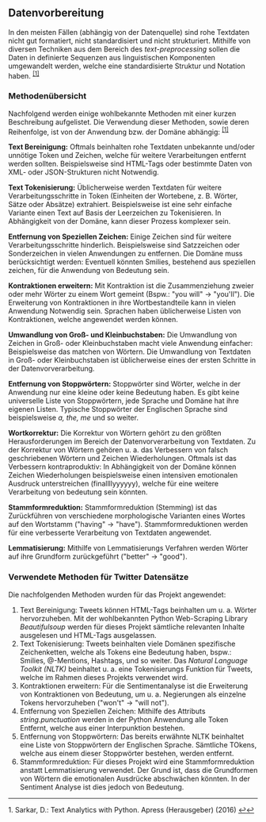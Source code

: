 ## Datenvorbereitung

In den meisten Fällen (abhängig von der Datenquelle) sind rohe Textdaten nicht gut formatiert, nicht standardisiert und nicht strukturiert.
Mithilfe  von diversen Techniken aus dem Bereich des _text-preprocessing_ sollen die Daten in definierte Sequenzen aus linguistischen Komponenten umgewandelt werden,
welche eine standardisierte Struktur und Notation haben. <sup id="fn1_1">[[1]](#fn1)

### Methodenübersicht

Nachfolgend werden einige wohlbekannte Methoden mit einer kurzen Beschreibung aufgelistet. Die Verwendung dieser Methoden, sowie deren Reihenfolge,
ist von der Anwendung bzw. der Domäne abhängig: <sup id="fn1_2">[[1]](#fn1)

**Text Bereinigung:** Oftmals beinhalten rohe Textdaten unbekannte und/oder unnötige Token und Zeichen, welche für weitere Verarbeitungen entfernt
werden sollten. Beispielsweise sind HTML-Tags oder bestimmte Daten von XML- oder JSON-Strukturen nicht Notwendig.

**Text Tokenisierung:** Üblicherweise werden Textdaten für weitere Verarbeitungsschritte in Token (Einheiten der Wortebene, z. B. Wörter, Sätze oder Absätze) extrahiert.
Beispielsweise ist eine sehr einfache Variante einen Text auf Basis der Leerzeichen zu Tokenisieren. In Abhängigkeit von der Domäne, kann dieser
Prozess komplexer sein.

**Entfernung von Speziellen Zeichen:** Einige Zeichen sind für weitere Verarbeitungsschritte hinderlich. Beispielsweise sind Satzzeichen oder
Sonderzeichen in vielen Anwendungen zu entfernen. Die Domäne muss berücksichtigt werden: Eventuell könnten Smilies, bestehend aus speziellen zeichen,
für die Anwendung von Bedeutung sein.

**Kontraktionen erweitern:** Mit Kontraktion ist die Zusammenziehung zweier oder mehr Wörter zu einem Wort gemeint (Bspw.: "you will" -> "you'll").
Die Erweiterung von Kontraktionen in ihre Wortbestandteile kann in vielen Anwendung Notwendig sein. Sprachen haben üblicherweise Listen von Kontraktionen,
welche angewendet werden können.

**Umwandlung von Groß- und Kleinbuchstaben:** Die Umwandlung von Zeichen in Groß- oder Kleinbuchstaben macht viele Anwendung einfacher: Beispielsweise
das matchen von Wörtern. Die Umwandlung von Textdaten in Groß- oder Kleinbuchstaben ist üblicherweise eines der ersten Schritte in der Datenvorverarbeitung.

**Entfernung von Stoppwörtern:** Stoppwörter sind Wörter, welche in der Anwendung nur eine kleine oder keine Bedeutung haben.
Es gibt keine universelle Liste von Stoppwörtern, jede Sprache und Domäne hat ihre eigenen Listen. Typische Stoppwörter der Englischen Sprache sind
beispielsweise _a, the, me_ und so weiter.

**Wortkorrektur:** Die Korrektur von Wörtern gehört zu den größten Herausforderungen im Bereich der Datenvorverarbeitung von Textdaten.
Zu der Korrektur von Wörtern gehören u. a. das Verbessern von falsch geschriebenen Wörtern und Zeichen Wiederholungen. Oftmals ist das Verbessern
kontraproduktiv: In Abhängigkeit von der Domäne können Zeichen Wiederholungen beispielsweise einen intensiven emotionalen Ausdruck unterstreichen (finallllyyyyyy), welche
für eine weitere Verarbeitung von bedeutung sein könnten.

**Stammformreduktion:** Stammformreduktion (Stemming) ist das Zurückführen von verschiedene morphologische Varianten eines Wortes auf den Wortstamm ("having" -> "have").
Stammformreduktionen werden für eine verbesserte Verarbeitung von Textdaten angewendet.

**Lemmatisierung:** Mithilfe von Lemmatisierungs Verfahren werden Wörter auf ihre Grundform zurückgeführt ("better" -> "good").

### Verwendete Methoden für Twitter Datensätze

Die nachfolgenden Methoden wurden für das Projekt angewendet:

1. Text Bereinigung: Tweets können HTML-Tags beinhalten um u. a. Wörter hervorzuheben. Mit der wohlbekannten Python Web-Scraping Library _Beautifulsoup_ werden für dieses Projekt
sämtliche relevanten Inhalte ausgelesen und HTML-Tags ausgelassen.
2. Text Tokenisierung: Tweets beinhalten viele Domänen spezifische Zeichenketten, welche als Tokens eine Bedeutung haben, bspw.: Smilies, @-Mentions, Hashtags, und so weiter.
Das _Natural Language Toolkit (NLTK)_ beinhaltet u. a. eine Tokenisierungs Funktion für Tweets, welche im Rahmen dieses Projekts verwendet wird.
3. Kontraktionen erweitern: Für die Sentimentanalyse ist die Erweiterung von Kontraktionen von Bedeutung, um u. a. Negierungen als einzelne Tokens 
hervorzuheben ("won't" -> "will not").
4. Entfernung von Speziellen Zeichen: Mithilfe des Attributs _string.punctuation_ werden in der Python Anwendung alle Token Entfernt, welche aus
einer Interpunktion bestehen.
5. Entfernung von Stoppwörtern: Das bereits erwähnte NLTK beinhaltet eine Liste von Stoppwörtern der Englischen Sprache. Sämtliche TOkens, welche
aus einem dieser Stoppwörter bestehen, werden entfernt.
6. Stammformreduktion: Für dieses Projekt wird eine Stammformreduktion anstatt Lemmatisierung verwendet. Der Grund ist, dass die Grundformen von Wörtern
die emotionalen Ausdrücke abschwächen könnten. In der Sentiment Analyse ist dies jedoch von Bedeutung.

___

<b id="fn1"></b>1. Sarkar, D.: Text Analytics with Python. Apress (Herausgeber) (2016) [↩](#fn1_1)[↩](#fn1_2)
